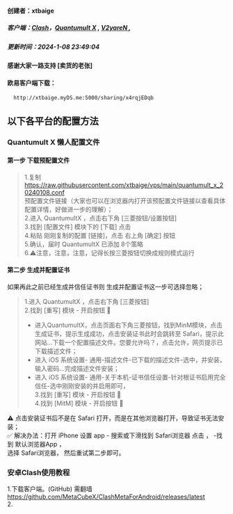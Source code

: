 #### 创建者：xtbaige  
##### 客户端：[Clash](#clash)，[Quantumult X](#quantumult-x) , [V2yareN ](#v2yaren),
##### 更新时间：2024-1-08 23:49:04
#### 感谢大家一路支持 [卖货的老张]  
#### 欧易客户端下载：  
      http://xtbaige.myDS.me:5000/sharing/x4rqjEDqb

## 以下各平台的配置方法
   ### Quantumult X 懒人配置文件  
#### 第一步 下载预配置文件  
> 1.复制 https://raw.githubusercontent.com/xtbaige/vps/main/quantumult_x_20240108.conf  
      预配置文件链接（大家也可以在浏览器内打开该预配置文件链接以查看具体配置详情，好做进一步的理解）；  
> 2.进入 QuantumultX ，点击右下角 [三菱按钮/设置按钮]  
> 3.找到 [配置文件] 模块下的 [下载] 点击  
> 4.粘贴 刚刚复制的配置 [链接]，点击 右上角 [确定] 按钮  
> 5.确认，届时 QuantumultX 已添加 8个策略  
> 6.⚠️注意，注意，注意，记得长按三菱按钮切换成规则模式运行
#### 第二步 生成并配置证书   
如果再此之前已经生成并信任证书则 生成并配置证书这一步可选择忽略；   
> 1.进入 QuantumultX ，点击右下角 [三菱按钮]  
> 2.找到 [重写] 模块 - 开启按钮 🔘  
> + 进入QuantumultX，点击页面右下角三菱按钮，找到MinM模块，点击生成证书，提示生成成功，点击安装证书此时会跳转至 Safari，提示此网站...下载一个配置描述文件。您要允许吗？，点击允许，网页提示已下载描述文件；
> + 进入 iOS 系统设置- 通用-描述文件-已下载的描述文件-选中，并安装，输入密码...完成描述文件安装；  
> + 进入 iOS 系统设置- 通用-关于本机-证书信任设置-针对根证书启用完全信任-选中刚刚安装的并启用即可，  
> 3.找到 [重写] 模块 - 开启按钮 🔘  
> 4.找到 [MitM] 模块 - 开启按钮 🔘  
 

⚠️ 点击安装证书后不是在 Safari 打开，而是在其他浏览器打开，导致证书无法安装；    
✅ 解决办法：打开 iPhone 设置 app - 搜索或下滑找到 Safari浏览器 点击 ， -找到 默认浏览器App ，  
选择 Safari浏览器， 然后重试第二步即可。  

 ### 安卓Clash使用教程  
1.下载客户端。(GitHub) 需翻墙  
    https://github.com/MetaCubeX/ClashMetaForAndroid/releases/latest  
2.

